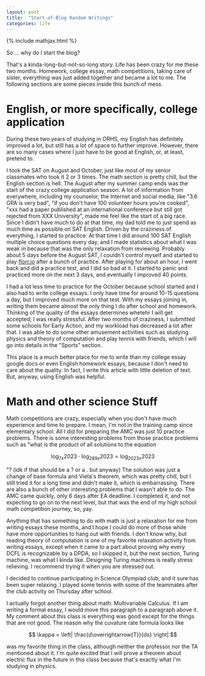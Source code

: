 ```yaml
---
layout: post
title:  "Start-of-Blog Random Writings"
categories: life
---
```


{% include mathjax.html %}

So ... why do I start the blog?

That's a kinda-long-but-not-so-long story. Life has been crazy for me these two months. Homework, college essay, math competitions, taking care of sister, everything was just added together and became a lot to me. The following sections are some pieces inside this bunch of mess.

# English, or more specifically, college application

During these two years of studying in ORHS, my English has definitely improved a lot, but still has a lot of space to further improve. However, there are so many cases where I just have to be good at English, or, at least, pretend to. 

I took the SAT on August and October, just like most of my senior classmates who took it 2 or 3 times. The math section is pretty chill, but the English section is hell. The August after my summer camp ends was the start of the crazy college application season. A lot of information from everywhere, including my counselor, the Internet and social media, like "3.6 GPA is very bad", "if you don't have 100 volunteer hours you're cooked", "xxx had a paper published at an international conference but still got rejected from XXX University", made me feel like the start of a big race. Since I didn't have much to do at that time, my dad told me to just spend as much time as possible on SAT English. Driven by the craziness of everything, I started to practice. At that time I did around 100 SAT English multiple choice questions every day, and I made statistics about what I was weak in because that was the only relaxation from reviewing. Probably about 5 days before the August SAT, I couldn't control myself and started to play [florr.io](florr.io) after a bunch of practice. After playing for about an hour, I went back and did a practice test, and I did so bad at it. I started to panic and practiced more on the next 3 days, and eventually I improved 40 points.

I had a lot less time to practice for the October because school started and I also had to write college essays. I only have time for around 10-15 questions a day, but I improved much more on that test. With my essays joining in, writing them became almost the only thing I do after school and homework. Thinking of the quality of the essays determines whetehr I will get accepted, I was really stressful.  After two months of craziness, I submitted some schools for Early Action, and my workload has decreased a lot after that. I was able to do some other amusement activities such as studying physics and theory of computation and play tennis with friends, which I will go into details in the "Sports" section.

This place is a much better place for me to write than my college essay google docs or even English homework essays, because I don't need to care about the quality. In fact, I write this article with little deletion of text. But, anyway, using English was helpful.


# Math and other science Stuff

Math competitions are crazy, especially when you don't have much experience and time to prepare. I mean, I'm not in the training camp since elementary school. All I did for preparing the AMC was just 10 practice problems. There is some interesting problems from those practice problems such as "what is the product of all solutions to the equation

$$ \log_{7x} 2023 \cdot \log_{289x} 2023 =\log_{2023x} 2023 $$

"? (idk if that should be a ? or a . but anyway) The solution was just a change of base formula and Vieta's theorem, which was pretty chill, but I still tried it for a long time and didn't make it, which is embarrassing. There are also a bunch of other interesting problems that I wasn't able to do. The AMC came quickly, only 6 days after EA deadline. I completed it, and not expecting to go on to the next level, but that was the end of my high school math competition journey, so, yay. 

Anything that has something to do with math is just a relaxation for me from writing essays these months, and I hope I could do more of those while have more opportunities to hang out with friends. I don't know why, but reading theory of computation is one of my favorite relaxation activity from writing essays, except when it came to a part about proving why every DCFL is recognizable by a DPDA, so I skipped it, but the next section, Turing machine, was what I kinda like. Designing Turing machines is really stress relieving. I recommend trying it when you are stressed out.

I decided to continue participating in Science Olympiad club, and it sure has been super relaxing. I played some tennis with some of the teammates after the club activity on Thursday after school.

I actually forgot another thing about math: Multivariable Calculus. If I am writing a formal essay, I would move this paragraph to a paragraph above it. My comment about this class is everything was good except for the things that are not good. The reason why the cuvature rate formula looks like 

$$ \kappa = \left| \frac{d\overrightarrow{T}}{ds} \right| $$

was my favorite thing in the class, although neither the professor nor the TA mentioned about it. I'm quite excited that I will prove a theorem about electric flux in the future in this class because that's exactly what I'm studying in physics.